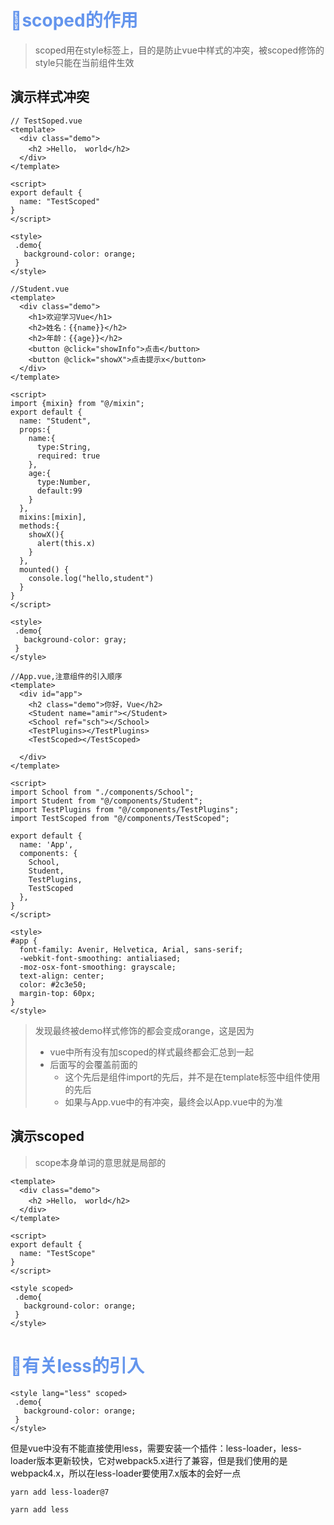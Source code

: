 # <font color='cornflowerblue'>🛴scoped的作用</font >

> scoped用在style标签上，目的是防止vue中样式的冲突，被scoped修饰的style只能在当前组件生效

## 演示样式冲突

```vue
// TestSoped.vue
<template>
  <div class="demo">
    <h2 >Hello， world</h2>
  </div>
</template>

<script>
export default {
  name: "TestScoped"
}
</script>

<style>
 .demo{
   background-color: orange;
 }
</style>

```

```vue
//Student.vue
<template>
  <div class="demo">
    <h1>欢迎学习Vue</h1>
    <h2>姓名：{{name}}</h2>
    <h2>年龄：{{age}}</h2>
    <button @click="showInfo">点击</button>
    <button @click="showX">点击提示x</button>
  </div>
</template>

<script>
import {mixin} from "@/mixin";
export default {
  name: "Student",
  props:{
    name:{
      type:String,
      required: true
    },
    age:{
      type:Number,
      default:99
    }
  },
  mixins:[mixin],
  methods:{
    showX(){
      alert(this.x)
    }
  },
  mounted() {
    console.log("hello,student")
  }
}
</script>

<style>
 .demo{
   background-color: gray;
 }
</style>
```

```vue
//App.vue,注意组件的引入顺序
<template>
  <div id="app">
    <h2 class="demo">你好，Vue</h2>
    <Student name="amir"></Student>
    <School ref="sch"></School>
    <TestPlugins></TestPlugins>
    <TestScoped></TestScoped>

  </div>
</template>

<script>
import School from "./components/School";
import Student from "@/components/Student";
import TestPlugins from "@/components/TestPlugins";
import TestScoped from "@/components/TestScoped";

export default {
  name: 'App',
  components: {
    School,
    Student,
    TestPlugins,
    TestScoped
  },
}
</script>

<style>
#app {
  font-family: Avenir, Helvetica, Arial, sans-serif;
  -webkit-font-smoothing: antialiased;
  -moz-osx-font-smoothing: grayscale;
  text-align: center;
  color: #2c3e50;
  margin-top: 60px;
}
</style>
```

> 发现最终被demo样式修饰的都会变成orange，这是因为
>
> - vue中所有没有加scoped的样式最终都会汇总到一起
> - 后面写的会覆盖前面的
>   - 这个先后是组件import的先后，并不是在template标签中组件使用的先后
>   - 如果与App.vue中的有冲突，最终会以App.vue中的为准

## 演示scoped

> scope本身单词的意思就是局部的

```vue
<template>
  <div class="demo">
    <h2 >Hello， world</h2>
  </div>
</template>

<script>
export default {
  name: "TestScope"
}
</script>

<style scoped>
 .demo{
   background-color: orange;
 }
</style>
```

# <font color='cornflowerblue'>🛴有关less的引入</font>

```vue
<style lang="less" scoped>
 .demo{
   background-color: orange;
 }
</style>
```

但是vue中没有不能直接使用less，需要安装一个插件：less-loader，less-loader版本更新较快，它对webpack5.x进行了兼容，但是我们使用的是webpack4.x，所以在less-loader要使用7.x版本的会好一点

`yarn add less-loader@7`

`yarn add less`

